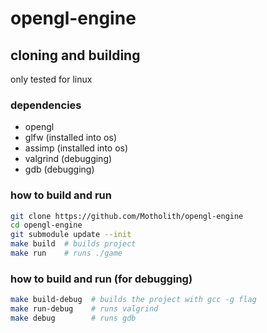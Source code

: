 # opengl-engine
## cloning and building
only tested for linux
### dependencies
- opengl
- glfw (installed into os)
- assimp (installed into os)
- valgrind (debugging)
- gdb (debugging)
### how to build and run
```bash
git clone https://github.com/Motholith/opengl-engine
cd opengl-engine
git submodule update --init
make build  # builds project
make run    # runs ./game
```
### how to build and run (for debugging)
```bash
make build-debug  # builds the project with gcc -g flag
make run-debug    # runs valgrind
make debug        # runs gdb
```
